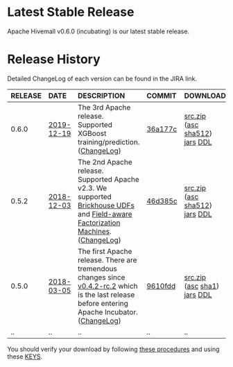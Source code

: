 <!--
  Licensed to the Apache Software Foundation (ASF) under one
  or more contributor license agreements.  See the NOTICE file
  distributed with this work for additional information
  regarding copyright ownership.  The ASF licenses this file
  to you under the Apache License, Version 2.0 (the
  "License"); you may not use this file except in compliance
  with the License.  You may obtain a copy of the License at

    http://www.apache.org/licenses/LICENSE-2.0

  Unless required by applicable law or agreed to in writing,
  software distributed under the License is distributed on an
  "AS IS" BASIS, WITHOUT WARRANTIES OR CONDITIONS OF ANY
  KIND, either express or implied.  See the License for the
  specific language governing permissions and limitations
  under the License.
-->

# Latest Stable Release

Apache Hivemall v0.6.0 (incubating) is our latest stable release.

# Release History

Detailed ChangeLog of each version can be found in the JIRA link.

| RELEASE | DATE | DESCRIPTION | COMMIT | DOWNLOAD |
|:--------|:-----|:------------|:-------|:---------|
| 0.6.0 | [2019-12-19](https://markmail.org/message/2ch6vdu5vcvifpvk) | The 3rd Apache release. Supported XGBoost training/prediction. ([ChangeLog](https://www.apache.org/dist/incubator/hivemall/0.6.0-incubating/ChangeLog.html)) | [36a177c](https://github.com/apache/incubator-hivemall/tree/v0.6.0-rc1) | [src.zip](https://www.apache.org/dyn/closer.cgi/incubator/hivemall/0.6.0-incubating/hivemall-0.6.0-incubating-source-release.zip)<br/>([asc](https://www.apache.org/dist/incubator/hivemall/0.6.0-incubating/hivemall-0.6.0-incubating-source-release.zip.asc) [sha512](https://www.apache.org/dist/incubator/hivemall/0.6.0-incubating/hivemall-0.6.0-incubating-source-release.zip.sha512))<br/>[jars](https://search.maven.org/search?q=g:org.apache.hivemall%20AND%20v:0.6.0-incubating) [DDL](https://github.com/apache/incubator-hivemall/tree/v0.6.0/resources/ddl)|
| 0.5.2 | [2018-12-03](https://lists.apache.org/thread.html/10155a0749d40eb79fc89814097ce762325cf7993212744117515eba@%3Cdev.hivemall.apache.org%3E) | The 2nd Apache release. Supported Apache v2.3. We supported [Brickhouse UDFs](https://issues.apache.org/jira/browse/HIVEMALL-145) and [Field-aware Factorization Machines](https://issues.apache.org/jira/browse/HIVEMALL-24). ([ChangeLog](https://archive.apache.org/dist/incubator/hivemall/0.5.2-incubating/ChangeLog.html)) | [46d385c](https://github.com/apache/incubator-hivemall/commits/tags/v0.5.2) | [src.zip](https://archive.apache.org/dist/incubator/hivemall/0.5.2-incubating/hivemall-0.5.2-incubating-source-release.zip)<br/>([asc](https://archive.apache.org/dist/incubator/hivemall/0.5.2-incubating/hivemall-0.5.2-incubating-source-release.zip.asc) [sha512](https://archive.apache.org/dist/incubator/hivemall/0.5.2-incubating/hivemall-0.5.2-incubating-source-release.zip.sha512))<br/>[jars](https://search.maven.org/search?q=g:org.apache.hivemall%20AND%20v:0.5.2-incubating) [DDL](https://github.com/apache/incubator-hivemall/tree/v0.5.2/resources/ddl)|
| 0.5.0 | [2018-03-05](https://markmail.org/thread/imnf6azzxksrbdg4) | The first Apache release. There are tremendous changes since [v0.4.2-rc.2](https://github.com/myui/hivemall/releases/tag/v0.4.2-rc.2) which is the last release before entering Apache Incubator. ([ChangeLog](https://archive.apache.org/dist/incubator/hivemall/0.5.0-incubating/ChangeLog.html)) | [9610fdd](https://github.com/apache/incubator-hivemall/commit/9610fdd93628defa735ea8ba23703d0836bbe2f1) | [src.zip](https://archive.apache.org/dist/incubator/hivemall/0.5.0-incubating/hivemall-0.5.0-incubating-source-release.zip)<br/>([asc](https://archive.apache.org/dist/incubator/hivemall/0.5.0-incubating/hivemall-0.5.0-incubating-source-release.zip.asc) [sha1](https://archive.apache.org/dist/incubator/hivemall/0.5.0-incubating/hivemall-0.5.0-incubating-source-release.zip.sha1))<br/>[jars](https://search.maven.org/#search%7Cga%7C1%7Cg%3A%22org.apache.hivemall%22%20AND%20v%3A%220.5.0-incubating%22) [DDL](https://github.com/apache/incubator-hivemall/tree/v0.5.0/resources/ddl)|
| .. | .. | .. | .. | .. |

You should verify your download by following [these procedures](https://www.apache.org/dyn/closer.cgi#verify) and using these [KEYS](https://www.apache.org/dist/incubator/hivemall/KEYS).
